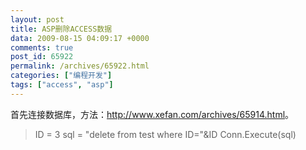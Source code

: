 ```yaml
---
layout: post
title: ASP删除ACCESS数据
data: 2009-08-15 04:09:17 +0000
comments: true
post_id: 65922
permalink: /archives/65922.html
categories: ["编程开发"]
tags: ["access", "asp"]
---
```


首先连接数据库，方法：<a href="http://www.xefan.com/archives/65914.html" target="_blank">http://www.xefan.com/archives/65914.html</a>。
<blockquote>
ID = 3  
sql = "delete from test where ID="&amp;ID  
Conn.Execute(sql)  
</blockquote>
